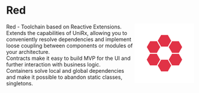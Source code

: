 # Red
<img align="right" width="160px" height="160px" src="logo.png">

Red - Toolchain based on Reactive Extensions.  
Extends the capabilities of UniRx, allowing you to conveniently resolve dependencies and implement loose coupling between components or modules of your architecture.  
Contracts make it easy to build MVP for the UI and further interaction with business logic.  
Containers solve local and global dependencies and make it possible to abandon static classes, singletons.  
